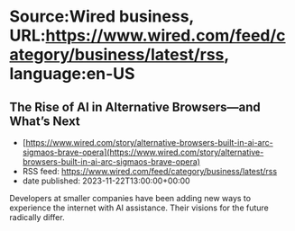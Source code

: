 # Source:Wired business, URL:https://www.wired.com/feed/category/business/latest/rss, language:en-US

## The Rise of AI in Alternative Browsers—and What’s Next
 - [https://www.wired.com/story/alternative-browsers-built-in-ai-arc-sigmaos-brave-opera](https://www.wired.com/story/alternative-browsers-built-in-ai-arc-sigmaos-brave-opera)
 - RSS feed: https://www.wired.com/feed/category/business/latest/rss
 - date published: 2023-11-22T13:00:00+00:00

Developers at smaller companies have been adding new ways to experience the internet with AI assistance. Their visions for the future radically differ.

